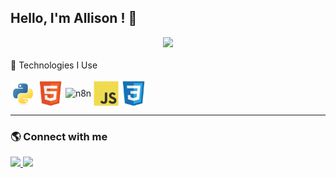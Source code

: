 ## Hello, I'm Allison ! 👋

<div align="center">
  <a href="https://github.com/allison3m">
    <img src="https://github-readme-stats.vercel.app/api?username=allison3m&show_icons=true&theme=dracula&include_all_commits=true&count_private=true"/>
  </a>
</div>

<div style="display: inline_block"><br>
 🧠 Technologies I Use

<div style="display: inline_block"><br>
  <img align="center" alt="Python" height="40" width="40" src="https://raw.githubusercontent.com/devicons/devicon/master/icons/python/python-original.svg">
  <img align="center" alt="HTML5" height="40" width="40" src="https://raw.githubusercontent.com/devicons/devicon/master/icons/html5/html5-original.svg">
  <img align="center" alt="n8n" height="40" width="40" src="https://raw.githubusercontent.com/n8n-io/n8n/master/assets/n8n-logo.svg">
  <img align="center" alt="JavaScript" height="40" width="40" src="https://raw.githubusercontent.com/devicons/devicon/master/icons/javascript/javascript-original.svg">
  <img align="center" alt="CSS3" height="40" width="40" src="https://raw.githubusercontent.com/devicons/devicon/master/icons/css3/css3-original.svg">
</div>


  
</div>

---

### 🌎 Connect with me

<div>
  <a href="https://www.instagram.com/allisonfaf" target="_blank">
    <img src="https://img.shields.io/badge/-Instagram-%23E4405F?style=for-the-badge&logo=instagram&logoColor=white">
  </a>
  <a href="https://www.linkedin.com/in/allison-filipe-b807b7211/" target="_blank">
    <img src="https://img.shields.io/badge/-LinkedIn-%230077B5?style=for-the-badge&logo=linkedin&logoColor=white">
  </a>
</div>
  



